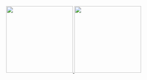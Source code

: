 <div>
<a href="https://github.com/heitor08">
<img loading="lazy" height="180em" src="https://github-readme-stats.vercel.app/api/top-langs/?username=heitor08&layout=compact&langs_count=7&theme=dracula"/>
<img loading="lazy" height="180em" src="https://github-readme-stats.vercel.app/api?username=heitor08&show_icons=true&theme=dracula&include_all_commits=true&count_private=true"/>
</div>
